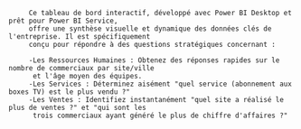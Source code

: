          Ce tableau de bord interactif, développé avec Power BI Desktop et prêt pour Power BI Service,
         offre une synthèse visuelle et dynamique des données clés de l'entreprise. Il est spécifiquement
         conçu pour répondre à des questions stratégiques concernant :

         -Les Ressources Humaines : Obtenez des réponses rapides sur le nombre de commerciaux par site/ville
          et l'âge moyen des équipes.
         -Les Services : Déterminez aisément "quel service (abonnement aux boxes TV) est le plus vendu ?"
         -Les Ventes : Identifiez instantanément "quel site a réalisé le plus de ventes ?" et "qui sont les
          trois commerciaux ayant généré le plus de chiffre d'affaires ?"

